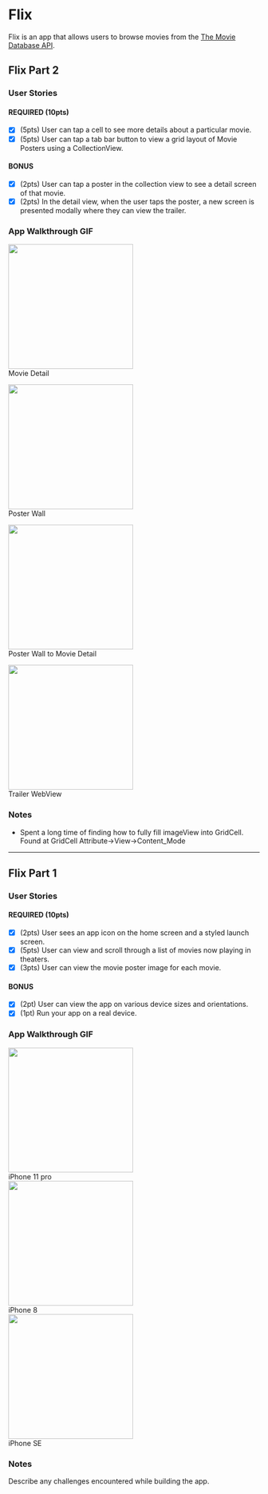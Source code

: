 # Flix

Flix is an app that allows users to browse movies from the [The Movie Database API](http://docs.themoviedb.apiary.io/#).

## Flix Part 2

### User Stories

#### REQUIRED (10pts)
- [x] (5pts) User can tap a cell to see more details about a particular movie.
- [x] (5pts) User can tap a tab bar button to view a grid layout of Movie Posters using a CollectionView.

#### BONUS
- [x] (2pts) User can tap a poster in the collection view to see a detail screen of that movie.
- [x] (2pts) In the detail view, when the user taps the poster, a new screen is presented modally where they can view the trailer.

### App Walkthrough GIF

<img src="https://i.imgur.com/zTYDowf.gif" width=250><br>
Movie Detail<br>

<img src="https://i.imgur.com/pmomtNq.gif" width=250><br>
Poster Wall<br>

<img src="https://i.imgur.com/i4oSK0r.gif" width=250><br>
Poster Wall to Movie Detail<br>

<img src="https://i.imgur.com/T6R4E9W.gif" width=250><br>
Trailer WebView

### Notes

- Spent a long time of finding how to fully fill imageView into GridCell. Found at GridCell Attribute->View->Content_Mode

---

## Flix Part 1

### User Stories

#### REQUIRED (10pts)
- [x] (2pts) User sees an app icon on the home screen and a styled launch screen.
- [x] (5pts) User can view and scroll through a list of movies now playing in theaters.
- [x] (3pts) User can view the movie poster image for each movie.

#### BONUS
- [x] (2pt) User can view the app on various device sizes and orientations.
- [x] (1pt) Run your app on a real device.

### App Walkthrough GIF

<img src="https://i.imgur.com/bzeSHON.gif" width=250><br>
iPhone 11 pro <br>
<img src="https://i.imgur.com/TAGlP93.gif" width=250><br>
iPhone 8 <br>
<img src="https://i.imgur.com/VvepXh2.gif" width=250><br>
iPhone SE <br>

### Notes
Describe any challenges encountered while building the app.
